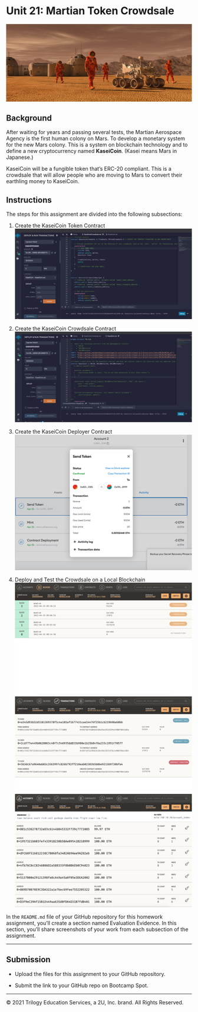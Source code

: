 # Unit 21: Martian Token Crowdsale

![alt=""](Images/application-image.png)

## Background

After waiting for years and passing several tests, the Martian Aerospace Agency is the first human colony on Mars. To develop a monetary system for the new Mars colony. This is a system on blockchain technology and to define a new cryptocurrency named **KaseiCoin**. (Kasei means Mars in Japanese.)

KaseiCoin will be a fungible token that’s ERC-20 compliant. This is a crowdsale that will allow people who are moving to Mars to convert their earthling money to KaseiCoin.


## Instructions

The steps for this assignment are divided into the following subsections:

1. Create the KaseiCoin Token Contract
![alt=""](Images/7.png)

2. Create the KaseiCoin Crowdsale Contract
![alt=""](Images/6.png)

3. Create the KaseiCoin Deployer Contract
![alt=""](Images/5.png)

4. Deploy and Test the Crowdsale on a Local Blockchain
![alt=""](Images/2.png)
![alt=""](Images/3.png)
![alt=""](Images/4.png)


In the `README.md` file of your GitHub repository for this homework assignment, you’ll create a section named Evaluation Evidence. In this section, you’ll share screenshots of your work from each subsection of the assignment.


---

## Submission

* Upload the files for this assignment to your GitHub repository.

* Submit the link to your GitHub repo on Bootcamp Spot.

---

© 2021 Trilogy Education Services, a 2U, Inc. brand. All Rights Reserved.
